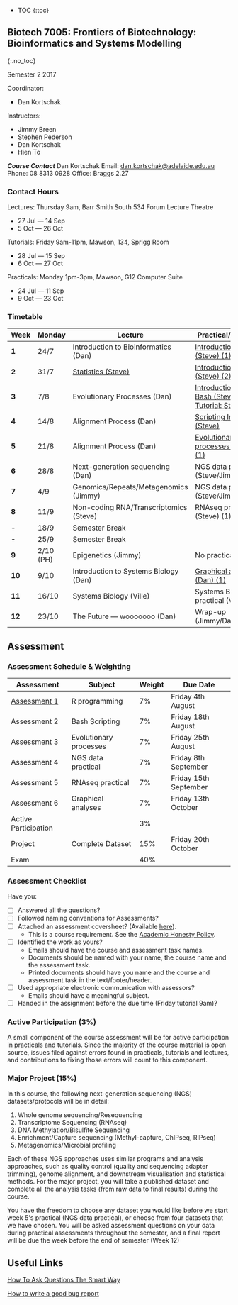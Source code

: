 * TOC
{:toc}

## Biotech 7005: Frontiers of Biotechnology: Bioinformatics and Systems Modelling
{:.no_toc}

Semester 2 2017

Coordinator:
- Dan Kortschak

Instructors:
- Jimmy Breen
- Stephen Pederson
- Dan Kortschak
- Hien To

__*Course Contact*__
Dan Kortschak
Email: dan.kortschak@adelaide.edu.au
Phone: 08 8313 0928
Office: Braggs 2.27

### Contact Hours

Lectures: Thursday 9am, Barr Smith South 534 Forum Lecture Theatre
- 27 Jul — 14 Sep
- 5 Oct — 26 Oct

Tutorials: Friday 9am-11pm, Mawson, 134, Sprigg Room
- 28 Jul — 15 Sep
- 6 Oct — 27 Oct

Practicals: Monday 1pm-3pm, Mawson, G12 Computer Suite
- 24 Jul — 11 Sep
- 9 Oct — 23 Oct

### Timetable

| **Week** | **Monday** |**Lecture**    | **Practical/Tutorial** |
|----------|------------|---------------|---------------|
| **1** | 24/7 | Introduction to Bioinformatics (Dan)| [Introduction to R (Steve) (1)](Practicals/R_Practicals) |
| **2** | 31/7 | [Statistics (Steve)](Lectures/02-statistics.html) | [Introduction to R (Steve) (2)](Practicals/R_Practicals) |
| **3** | 7/8  | Evolutionary Processes (Dan) | [Introduction To Bash (Steve)](Practicals/Bash_Practicals/1_IntroBash.md) <br> [Tutorial: Statistics](Tutorials/Wk3_Statistics.html)|
| **4** | 14/8 | Alignment Process (Dan) | [Scripting In Bash (Steve)](Practicals/Bash_Practicals/2_BashScripting.md) |
| **5** | 21/8 | Alignment Process (Dan) | [Evolutionary processes (Dan) (1)](evolutionary_prac/evolutionary.md) |
| **6** | 28/8 | Next-generation sequencing (Dan) | NGS data practical (Steve/Jimmy) (1) |
| **7** | 4/9  | Genomics/Repeats/Metagenomics (Jimmy) | NGS data practical (Steve/Jimmy) (2) |
| **8** | 11/9 | Non-coding RNA/Transcriptomics (Steve) | RNAseq practical (Steve) (1) |
| **-** | 18/9 | Semester Break |
| **-** | 25/9 | Semester Break |
| **9** | 2/10 (PH) | Epigenetics (Jimmy) | No practical (PH) |
| **10** | 9/10 | Introduction to Systems Biology (Dan)  | [Graphical analyses (Dan) (1)](https://github.com/kortschak/graphprac)  |
| **11** | 16/10 | Systems Biology (Ville) | Systems Biology practical (Ville) (1) |
| **12** | 23/10 | The Future — wooooooo (Dan) | Wrap-up (Jimmy/Dan/Steve)  |


## Assessment

### Assessment Schedule & Weighting

| **Assessment** | **Subject** | **Weight** | **Due Date** |
|----------------|-------------|------------|--------------|
| [Assessment 1](Assignments/Assignment1) | R programming | 7% | Friday 4th August |
| Assessment 2 | Bash Scripting | 7% | Friday 18th August |
| Assessment 3 | Evolutionary processes | 7% | Friday 25th August |
| Assessment 4 | NGS data practical | 7% | Friday 8th September |
| Assessment 5 | RNAseq practical | 7% | Friday 15th September |
| Assessment 6 | Graphical analyses | 7% | Friday 13th October |
| Active Participation | | 3% | |
| Project | Complete Dataset | 15% | Friday 20th October |
| Exam | | 40% | |

### Assessment Checklist

Have you:

- [ ] Answered all the questions?
- [ ] Followed naming conventions for Assessments?
- [ ] Attached an assessment coversheet? (Available [here](http://www.sciences.adelaide.edu.au/current-students/forms/assessment%20cover%20sheet-28mar.pdf)).
	- This is a course requirement. See the [Academic Honesty Policy](http://www.adelaide.edu.au/policies/230/).
- [ ] Identified the work as yours?
	- Emails should have the course and assessment task names.
	- Documents should be named with your name, the course name and the assessment task.
	- Printed documents should have you name and the course and assessment task in the text/footer/header.
- [ ] Used appropriate electronic communication with assessors?
	- Emails should have a meaningful subject.
- [ ] Handed in the assignment before the due time (Friday tutorial 9am)?

### Active Participation (3%)

A small component of the course assessment will be for active participation in practicals and tutorials.
Since the majority of the course material is open source, issues filed against errors found in practicals, tutorials and lectures, and contributions to fixing those errors will count to this component.

### Major Project (15%)

In this course, the following next-generation sequencing (NGS) datasets/protocols will be in detail:

1. Whole genome sequencing/Resequencing
2. Transcriptome Sequencing (RNAseq)
3. DNA Methylation/Bisulfite Sequencing
4. Enrichment/Capture sequencing (Methyl-capture, ChIPseq, RIPseq)
5. Metagenomics/Microbial profiling

Each of these NGS approaches uses similar programs and analysis approaches, such as quality control (quality and sequencing adapter trimming), genome alignment, and downstream visualisation and statistical methods. For the major project, you will take a published dataset and complete all the analysis tasks (from raw data to final results) during the course.

You have the freedom to choose any dataset you would like before we start week 5's practical (NGS data practical), or choose from four datasets that we have chosen. You will be asked assessment questions on your data during practical assessments throughout the semester, and a final report will be due the week before the end of semester (Week 12)

## Useful Links

[How To Ask Questions The Smart Way](http://www.catb.org/esr/faqs/smart-questions.html)

[How to write a good bug report](https://musescore.org/en/developers-handbook/how-write-good-bug-report-step-step-instructions)
